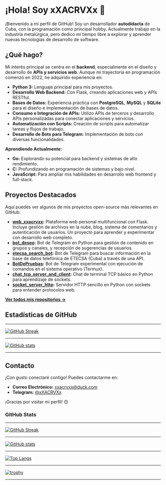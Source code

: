 # ¡Hola! Soy xXACRVXx 👋

¡Bienvenido a mi perfil de GitHub! Soy un desarrollador **autodidacta** de Cuba, con la programación como principal hobby.  Actualmente trabajo en la industria metalúrgica, pero dedico mi tiempo libre a explorar y aprender nuevas tecnologías de desarrollo de software.

## ¿Qué hago?

Mi interés principal se centra en el **backend**, especialmente en el diseño y desarrollo de **APIs y servicios web**.  Aunque mi trayectoria en programación comenzó en 2022, he adquirido experiencia en:

*   **Python 3:** Lenguaje principal para mis proyectos.
*   **Desarrollo Web Backend:**  Con Flask, creando aplicaciones web y APIs RESTful.
*   **Bases de Datos:**  Experiencia práctica con **PostgreSQL**, **MySQL** y **SQLite** para el diseño e implementación de bases de datos.
*   **Consumo e Integración de APIs:**  Utilizo APIs de terceros y desarrollo APIs personalizadas para conectar aplicaciones y servicios.
*   **Automatización con Scripts:**  Creación de scripts para automatizar tareas y flujos de trabajo.
*   **Desarrollo de Bots para Telegram:**  Implementación de bots con diversas funcionalidades.

**Aprendiendo Actualmente:**

*   **Go:**  Explorando su potencial para backend y sistemas de alto rendimiento.
*   **C:**  Profundizando en programación de sistemas y bajo nivel.
*   **JavaScript:**  Para ampliar mis habilidades en desarrollo web frontend y full-stack.

## Proyectos Destacados

Aquí puedes ver algunos de mis proyectos open-source más relevantes en GitHub:

*   **[web_xxacrvxx](https://github.com/xXACRVXx/web_xxacrvxx):**  Plataforma web personal multifuncional con Flask. Incluye gestión de archivos en la nube, blog, sistema de comentarios y autenticación de usuarios.  Un proyecto para aprender y experimentar con desarrollo web completo.
*   **[bot_deseo](https://github.com/xXACRVXx/bot_deseo):**  Bot de Telegram en Python para gestión de contenido en grupos y canales, y recepción de sugerencias de usuarios.
*   **[etecsa_search_bot](https://github.com/xXACRVXx/etecsa_search_bot):**  Bot de Telegram para buscar información en la base de datos telefónica de ETECSA (Cuba) a través de una API.
*   **[BotDePruebas](https://github.com/xXACRVXx/BotDePruebas):**  Bot de Telegram experimental con ejecución de comandos en el sistema operativo (Termux).
*   **[chat_tcp_server_and_client](https://github.com/xXACRVXx/chat_tcp_server_and_client):**  Chat de terminal TCP básico en Python para aprendizaje de sockets.
*   **[socket_server_http](https://github.com/xXACRVXx/socket_server_http):**  Servidor HTTP sencillo en Python con sockets para entender protocolos web.

[**Ver todos mis repositorios →**](https://github.com/xXACRVXx?tab=repositories)

## Estadísticas de GitHub

---

[![GitHub Streak](https://github-readme-streak-stats.herokuapp.com?user=xXACRVXx&theme=github-dark&hide_border=true&border=FFFFFF)](https://git.io/streak-stats)

---

[![GitHub stats](https://github-readme-stats.vercel.app/api?username=xXACRVXx&count_private=true&show_icons=true&theme=github_dark&hide_border=true)](https://github.com/anuraghazra/github-readme-stats)

---

## Contacto

¡Con gusto conectaré contigo! Puedes contactarme en:

*   **Correo Electrónico:** [xxacrvxx@duck.com](mailto:xxacrvxx@duck.com)
*   **Telegram:** [@xXACRVXx](https://t.me/xXACRVXx)

¡Gracias por visitar mi perfil! 😊

### GitHub Stats

---

[![GitHub Streak](https://github-readme-streak-stats.herokuapp.com?user=xXACRVXx&theme=github-dark&hide_border=true&border=FFFFFF)](https://git.io/streak-stats)

---

[![GitHub stats](https://github-readme-stats.vercel.app/api?username=xXACRVXx&count_private=true&show_icons=true&theme=github_dark&hide_border=true)](https://github.com/anuraghazra/github-readme-stats)

---

[![Top Langs](https://github-readme-stats.vercel.app/api/top-langs/?username=xXACRVXx&layout=compact&theme=github_dark&hide_border=true)](https://github.com/anuraghazra/github-readme-stats)

---

[![trophy](https://github-profile-trophy.vercel.app/?username=xXACRVXx&theme=nord)](https://github.com/ryo-ma/github-profile-trophy)

---
